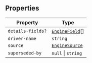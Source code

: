 ## Properties

| Property | Type |
| ------ | ------ |
| <a id="details-fields"></a> `details-fields?` | [`EngineField`](EngineField.md)[] |
| <a id="driver-name"></a> `driver-name` | `string` |
| <a id="source"></a> `source` | [`EngineSource`](EngineSource.md) |
| <a id="superseded-by"></a> `superseded-by` | `null` \| `string` |
